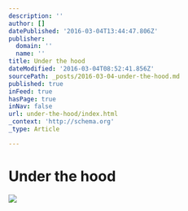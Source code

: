 ```yaml
---
description: ''
author: []
datePublished: '2016-03-04T13:44:47.806Z'
publisher:
  domain: ''
  name: ''
title: Under the hood
dateModified: '2016-03-04T08:52:41.856Z'
sourcePath: _posts/2016-03-04-under-the-hood.md
published: true
inFeed: true
hasPage: true
inNav: false
url: under-the-hood/index.html
_context: 'http://schema.org'
_type: Article

---
```

# Under the hood
![](https://the-grid-user-content.s3-us-west-2.amazonaws.com/d003839b-ac82-436c-b59f-f69d75522a13.png)